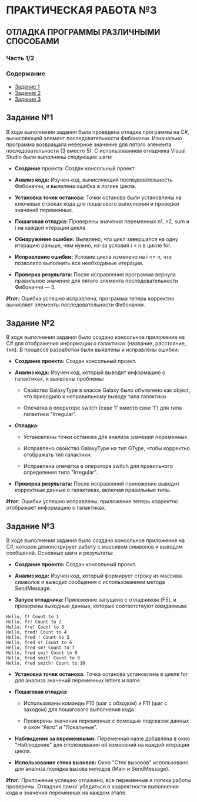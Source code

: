 # ПРАКТИЧЕСКАЯ РАБОТА №3
## ОТЛАДКА ПРОГРАММЫ РАЗЛИЧНЫМИ СПОСОБАМИ
### Часть 1/2



### Содержание

- [Задание 1](#задание-1)
- [Задание 2](#задание-2)
- [Задание 3](#задание-3)



## Задание №1
В ходе выполнения задания была проведена отладка программы на C#, вычисляющей элемент последовательности Фибоначчи. Изначально программа возвращала неверное значение для пятого элемента последовательности (3 вместо 5). С использованием отладчика Visual Studio были выполнены следующие шаги:

 - **Создание** проекта: Создан консольный проект.

 - **Анализ кода:** Изучен код, вычисляющий последовательность Фибоначчи, и выявлена ошибка в логике цикла.

 - **Установка точек останова:** Точки останова были установлены на ключевых строках кода для пошагового выполнения и проверки значений переменных.

 - **Пошаговая отладка:** Проверены значения переменных n1, n2, sum и i на каждой итерации цикла.

 - **Обнаружение ошибки:** Выявлено, что цикл завершался на одну итерацию раньше, чем нужно, из-за условия i < n в цикле for.

 - **Исправление ошибки:** Условие цикла изменено на i <= n, что позволило выполнить все необходимые итерации.

 - **Проверка результата:** После исправления программа вернула правильное значение для пятого элемента последовательности Фибоначчи — 5.

***Итог:*** Ошибка успешно исправлена, программа теперь корректно вычисляет элементы последовательности Фибоначчи.



## Задание №2
В ходе выполнения задания было создано консольное приложение на C# для отображения информации о галактиках (название, расстояние, тип). В процессе разработки были выявлены и исправлены ошибки:

 - **Создание проекта:** Создан консольный проект.

 - **Анализ кода:** Изучен код, который выводит информацию о галактиках, и выявлены проблемы:

   - Свойство GalaxyType в классе Galaxy было объявлено как object, что приводило к неправильному выводу типа галактики.

   - Опечатка в операторе switch (case 'l' вместо case 'I') для типа галактики "Irregular".

 - **Отладка:**

   - Установлены точки останова для анализа значений переменных.

   - Исправлено свойство GalaxyType на тип GType, чтобы корректно отображать тип галактики.

   - Исправлена опечатка в операторе switch для правильного определения типа "Irregular".

 - **Проверка результата:** После исправлений приложение выводит корректные данные о галактиках, включая правильные типы.

***Итог:*** Ошибки успешно исправлены, приложение теперь корректно отображает информацию о галактиках.



## Задание №3

В ходе выполнения задания было создано консольное приложение на C#, которое демонстрирует работу с массивом символов и выводом сообщений. Основные шаги и результаты:

 - **Создание проекта:** Создан консольный проект.

 - **Анализ кода:** Изучен код, который формирует строку из массива символов и выводит сообщения с использованием метода SendMessage.

 - **Запуск отладчика:** Приложение запущено с отладчиком (F5), и проверены выходные данные, которые соответствуют ожидаемым:

```
Hello, f! Count to 1
Hello, fr! Count to 2
Hello, fre! Count to 3
Hello, fred! Count to 4
Hello, fred ! Count to 5
Hello, fred s! Count to 6
Hello, fred sm! Count to 7
Hello, fred smi! Count to 8
Hello, fred smit! Count to 9
Hello, fred smith! Count to 10
```
 - **Установка точек останова:** Точка останова установлена в цикле for для анализа значений переменных letters и name.

 - **Пошаговая отладка:**

   - Использованы команды F10 (шаг с обходом) и F11 (шаг с заходом) для пошагового выполнения кода.

   - Проверены значения переменных с помощью подсказок данных и окон "Авто" и "Локальные".

 - **Наблюдение за переменными:** Переменная name добавлена в окно "Наблюдение" для отслеживания её изменений на каждой итерации цикла.

 - **Использование стека вызовов:** Окно "Стек вызовов" использовано для анализа порядка вызова методов (Main и SendMessage).

***Итог:*** Приложение успешно отлажено, все переменные и логика работы проверены. Отладчик помог убедиться в корректности выполнения кода и значений переменных на каждом этапе.
